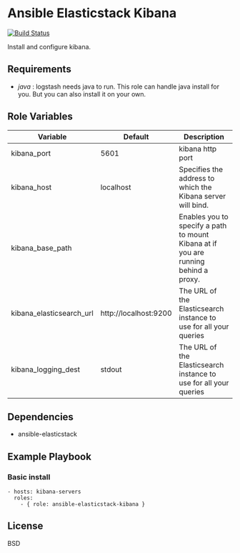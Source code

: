 # Ansible Elasticstack Kibana
[![Build Status](https://travis-ci.org/remyma/ansible-elasticstack-kibana.svg?branch=master)](https://travis-ci.org/remyma/ansible-elasticstack-kibana)

Install and configure kibana.

## Requirements

* *java* : logstash needs java to run. This role can handle java install for you. But you can also install it on your own.

## Role Variables

| Variable     | Default       | Description    |
| ------------ | ------------- | -------------- |
| kibana_port | 5601 | kibana http port |
| kibana_host | localhost | Specifies the address to which the Kibana server will bind. |
| kibana_base_path | | Enables you to specify a path to mount Kibana at if you are running behind a proxy. |
| kibana_elasticsearch_url | http://localhost:9200 | The URL of the Elasticsearch instance to use for all your queries |
| kibana_logging_dest | stdout | The URL of the Elasticsearch instance to use for all your queries |

## Dependencies

* ansible-elasticstack

## Example Playbook

### Basic install

    - hosts: kibana-servers
      roles:
        - { role: ansible-elasticstack-kibana }

## License

BSD

